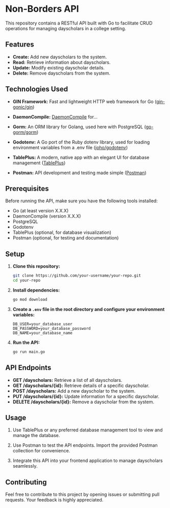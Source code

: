 
# Non-Borders API

This repository contains a RESTful API built with Go to facilitate CRUD operations for managing dayscholars in a college setting.

## Features

- **Create:** Add new dayscholars to the system.
- **Read:** Retrieve information about dayscholars.
- **Update:** Modify existing dayscholar details.
- **Delete:** Remove dayscholars from the system.

## Technologies Used

- **GIN Framework:** Fast and lightweight HTTP web framework for Go ([gin-gonic/gin](https://github.com/gin-gonic/gin))

- **DaemonCompile:** [DaemonCompile](https://github.com/daemoncompile) for...

- **Gorm:** An ORM library for Golang, used here with PostgreSQL ([go-gorm/gorm](https://github.com/go-gorm/gorm))

- **Godotenv:** A Go port of the Ruby dotenv library, used for loading environment variables from a .env file ([joho/godotenv](https://github.com/joho/godotenv))

- **TablePlus:** A modern, native app with an elegant UI for database management ([TablePlus](https://tableplus.com/))

- **Postman:** API development and testing made simple ([Postman](https://www.postman.com/))

## Prerequisites

Before running the API, make sure you have the following tools installed:

- Go (at least version X.X.X)
- DaemonCompile (version X.X.X)
- PostgreSQL
- Godotenv
- TablePlus (optional, for database visualization)
- Postman (optional, for testing and documentation)

## Setup

1. **Clone this repository:**

    ```bash
    git clone https://github.com/your-username/your-repo.git
    cd your-repo
    ```

2. **Install dependencies:**

    ```bash
    go mod download
    ```

3. **Create a `.env` file in the root directory and configure your environment variables:**

    ```env
    DB_USER=your_database_user
    DB_PASSWORD=your_database_password
    DB_NAME=your_database_name
    ```

4. **Run the API:**

    ```bash
    go run main.go
    ```

## API Endpoints

- **GET /dayscholars:** Retrieve a list of all dayscholars.
- **GET /dayscholars/{id}:** Retrieve details of a specific dayscholar.
- **POST /dayscholars:** Add a new dayscholar to the system.
- **PUT /dayscholars/{id}:** Update information for a specific dayscholar.
- **DELETE /dayscholars/{id}:** Remove a dayscholar from the system.

## Usage

1. Use TablePlus or any preferred database management tool to view and manage the database.

2. Use Postman to test the API endpoints. Import the provided Postman collection for convenience.

3. Integrate this API into your frontend application to manage dayscholars seamlessly.

## Contributing

Feel free to contribute to this project by opening issues or submitting pull requests. Your feedback is highly appreciated.


